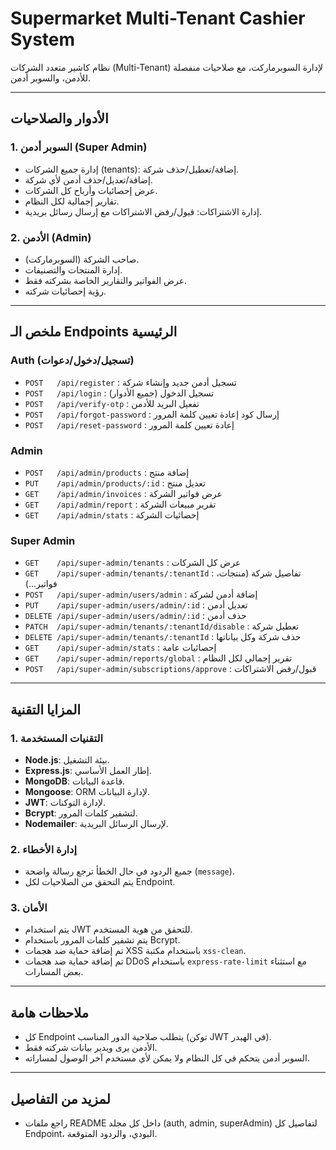 # Supermarket Multi-Tenant Cashier System

نظام كاشير متعدد الشركات (Multi-Tenant) لإدارة السوبرماركت، مع صلاحيات منفصلة للأدمن، والسوبر أدمن.

---

## الأدوار والصلاحيات

### 1. السوبر أدمن (Super Admin)
- إدارة جميع الشركات (tenants): إضافة/تعطيل/حذف شركة.
- إضافة/تعديل/حذف أدمن لأي شركة.
- عرض إحصائيات وأرباح كل الشركات.
- تقارير إجمالية لكل النظام.
- إدارة الاشتراكات: قبول/رفض الاشتراكات مع إرسال رسائل بريدية.

### 2. الأدمن (Admin)
- صاحب الشركة (السوبرماركت).
- إدارة المنتجات والتصنيفات.
- عرض الفواتير والتقارير الخاصة بشركته فقط.
- رؤية إحصائيات شركته.

---

## ملخص الـ Endpoints الرئيسية

### Auth (تسجيل/دخول/دعوات)
- `POST   /api/register`           : تسجيل أدمن جديد وإنشاء شركة
- `POST   /api/login`              : تسجيل الدخول (جميع الأدوار)
- `POST   /api/verify-otp`         : تفعيل البريد للأدمن
- `POST   /api/forgot-password`    : إرسال كود إعادة تعيين كلمة المرور
- `POST   /api/reset-password`     : إعادة تعيين كلمة المرور

### Admin
- `POST   /api/admin/products`     : إضافة منتج
- `PUT    /api/admin/products/:id` : تعديل منتج
- `GET    /api/admin/invoices`     : عرض فواتير الشركة
- `GET    /api/admin/report`       : تقرير مبيعات الشركة
- `GET    /api/admin/stats`        : إحصائيات الشركة

### Super Admin
- `GET    /api/super-admin/tenants`           : عرض كل الشركات
- `GET    /api/super-admin/tenants/:tenantId` : تفاصيل شركة (منتجات، فواتير...)
- `POST   /api/super-admin/users/admin`       : إضافة أدمن لشركة
- `PUT    /api/super-admin/users/admin/:id`   : تعديل أدمن
- `DELETE /api/super-admin/users/admin/:id`   : حذف أدمن
- `PATCH  /api/super-admin/tenants/:tenantId/disable` : تعطيل شركة
- `DELETE /api/super-admin/tenants/:tenantId` : حذف شركة وكل بياناتها
- `GET    /api/super-admin/stats`             : إحصائيات عامة
- `GET    /api/super-admin/reports/global`    : تقرير إجمالي لكل النظام
- `POST   /api/super-admin/subscriptions/approve` : قبول/رفض الاشتراكات

---

## المزايا التقنية

### 1. التقنيات المستخدمة
- **Node.js**: بيئة التشغيل.
- **Express.js**: إطار العمل الأساسي.
- **MongoDB**: قاعدة البيانات.
- **Mongoose**: ORM لإدارة البيانات.
- **JWT**: لإدارة التوكنات.
- **Bcrypt**: لتشفير كلمات المرور.
- **Nodemailer**: لإرسال الرسائل البريدية.

### 2. إدارة الأخطاء
- جميع الردود في حال الخطأ ترجع رسالة واضحة (`message`).
- يتم التحقق من الصلاحيات لكل Endpoint.

### 3. الأمان
- يتم استخدام JWT للتحقق من هوية المستخدم.
- يتم تشفير كلمات المرور باستخدام Bcrypt.
- تم إضافة حماية ضد هجمات XSS باستخدام مكتبة `xss-clean`.
- تم إضافة حماية ضد هجمات DDoS باستخدام `express-rate-limit` مع استثناء بعض المسارات.

---

## ملاحظات هامة
- كل Endpoint يتطلب صلاحية الدور المناسب (توكن JWT في الهيدر).
- الأدمن يرى ويدير بيانات شركته فقط.
- السوبر أدمن يتحكم في كل النظام ولا يمكن لأي مستخدم آخر الوصول لمساراته.

---

## لمزيد من التفاصيل
- راجع ملفات README داخل كل مجلد (auth, admin, superAdmin) لتفاصيل كل Endpoint، البودي، والردود المتوقعة.
